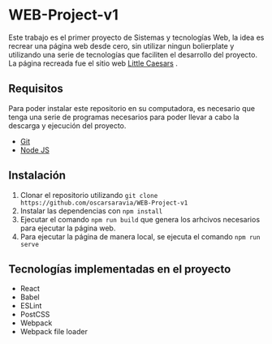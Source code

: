 # WEB-Project-v1
Este trabajo es el primer proyecto de Sistemas y tecnologías Web, la idea es recrear una página web desde cero, sin utilizar ningun bolierplate y utilizando una serie de 
tecnologías que faciliten el desarrollo del proyecto. La página recreada fue el sitio web [Little Caesars](pizzapizza.com.gt/) .

## Requisitos
Para poder instalar este repositorio en su computadora, es necesario que tenga una serie de programas necesarios para poder llevar a cabo la descarga y ejecución del proyecto.

* [Git](https://git-scm.com/)
* [Node JS](https://nodejs.org/es/)

## Instalación
1. Clonar el repositorio utilizando ```git clone https://github.com/oscarsaravia/WEB-Project-v1```
2. Instalar las dependencias con ```npm install```
3. Ejecutar el comando ```npm run build``` que genera los arhcivos necesarios para ejecutar la página web.
4. Para ejecutar la página de manera local, se ejecuta el comando ```npm run serve```

## Tecnologías implementadas en el proyecto
- React
- Babel
- ESLint
- PostCSS
- Webpack
- Webpack file loader
